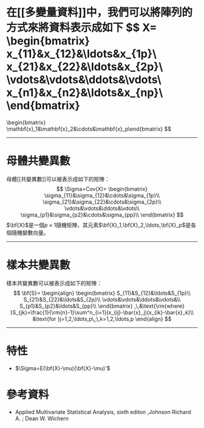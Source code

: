 在[[多變量資料]]中，我們可以將陣列的方式來將資料表示成如下
$$
X=
\begin{bmatrix}
x_{11}&x_{12}&\ldots&x_{1p}\\
x_{21}&x_{22}&\ldots&x_{2p}\\
\vdots&\vdots&\ddots&\vdots\\
x_{n1}&x_{n2}&\ldots&x_{np}\\
\end{bmatrix}
=
\begin{bmatrix}
 \mathbf{x}_1&\mathbf{x}_2&\cdots&\mathbf{x}_p\end{bmatrix}
$$
- - -
# 母體共變異數
母體[[共變異數]]可以被表示成如下的矩陣：
$$
\Sigma=Cov(X)=
\begin{bmatrix}
\sigma_{11}&\sigma_{12}&\cdots&\sigma_{1p}\\
\sigma_{21}&\sigma_{22}&\cdots&\sigma_{2p}\\
\vdots&\vdots&\ddots&\vdots\\
\sigma_{p1}&\sigma_{p2}&\cdots&\sigma_{pp}\\
\end{bmatrix}
$$
$\bf{X}$是一個$p\times 1$隨機矩陣，其元素$\bf{X}_1,\bf{X}_2,\ldots,\bf{X}_p$是各個隨機變數向量。
- - -
# 樣本共變異數
樣本共變異數可以被表示成如下的矩陣：
$$
\bf{S}=
\begin{align}
\begin{bmatrix}
S_{11}&S_{12}&\ldots&S_{1p}\\
S_{21}&S_{22}&\ldots&S_{2p}\\
\vdots&\vdots&\ddots&\vdots&\\
S_{p1}&S_{p2}&\ldots&S_{pp}\\
\end{bmatrix}
,\,&\text{\rm{where} }S_{jk}=\frac{1}{\rm{n}-1}\sum^n_{i=1}(x_{ij}-\bar{x}_j)(x_{ik}-\bar{x}_k)\\
&\text{for }j=1,2,\ldots,p\,;\,k=1,2,\ldots,p
\end{align}
$$
- - -
# 特性
- $\Sigma=E(\bf{X}-\mu)(\bf{X}-\mu)'$
# 參考資料
- Applied Multivariate Statistical Analysis, sixth editon ,Johnson Richard A. ;  Dean W. Wichern